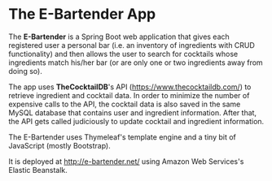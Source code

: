 # The E-Bartender App

The <b>E-Bartender</b> is a Spring Boot web application that gives each registered user a personal bar (i.e. an inventory of ingredients with CRUD functionality) and then allows the user to search for cocktails whose ingredients match his/her bar (or are only one or two ingredients away from doing so).

The app uses <b>TheCocktailDB</b>'s API (https://www.thecocktaildb.com/) to retrieve ingredient and cocktail data. In order to minimize the number of expensive calls to the API, the cocktail data is also saved in the same MySQL database that contains user and ingredient information. After that, the API gets called judiciously to update cocktail and ingredient information.

The E-Bartender uses Thymeleaf's template engine and a tiny bit of JavaScript (mostly Bootstrap).

It is deployed at http://e-bartender.net/ using Amazon Web Services's Elastic Beanstalk.

